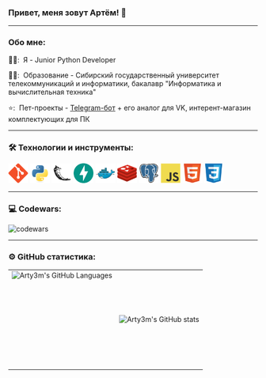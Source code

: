 ### Привет, меня зовут Артём! 👋 

---

### Обо мне:
🙋‍♂️: &nbsp;Я - Junior Python Developer

👨‍🎓: &nbsp;Образование - Сибирский государственный университет телекоммуникаций и информатики, бакалавр "Информатика и вычислительная техника"

⭐: &nbsp;Пет-проекты - [Telegram-бот](https://github.com/Arty3m/schedule_bot_univer_practice) + его аналог для VK, интерент-магазин комплектующих для ПК

---

### 🛠 Технологии и инструменты:

<div>
  <img src="https://github.com/devicons/devicon/blob/master/icons/git/git-original.svg" title="GIT" alt="git" width="40" height="40"/>
  <img src="https://github.com/devicons/devicon/blob/master/icons/python/python-original.svg" title="Python" alt="python" width="40" height="40"/>
  <img src="https://github.com/devicons/devicon/blob/master/icons/flask/flask-original.svg" title="" alt="" width="40" height="40"/>
  <img src="https://github.com/devicons/devicon/blob/master/icons/fastapi/fastapi-original.svg" title="FastAPI" alt="fastapi" width="40" height="40"/>
  <img src="https://github.com/devicons/devicon/blob/master/icons/docker/docker-original.svg" title="Docker" alt="docker" width="40" height="40"/>
  <img src="https://github.com/devicons/devicon/blob/master/icons/redis/redis-original.svg" title="Redis" alt="redis" width="40" height="40"/>
  <img src="https://github.com/devicons/devicon/blob/master/icons/postgresql/postgresql-original.svg" title="PostgreSQL" alt="postgresql" width="40" height="40"/>
  <img src="https://github.com/devicons/devicon/blob/master/icons/javascript/javascript-original.svg" title="JavaScript" alt="javascript" width="40" height="40"/>
  <img src="https://github.com/devicons/devicon/blob/master/icons/html5/html5-original.svg" title="html5" alt="html5" width="40" height="40"/>
  <img src="https://github.com/devicons/devicon/blob/master/icons/css3/css3-original.svg" title="css" alt="css" width="40" height="40"/>
</div>

  
---
### 💻 Codewars:

![codewars](https://www.codewars.com/users/Arty3m/badges/large)

---

### ⚙️ GitHub статистика:
<table style="boarder:none;">
  <tr>
    <td>
      <img height="195px" align="right" src="https://github-readme-stats-sigma-five.vercel.app/api/top-langs/?username=arty3m&layout=compact&theme=dark" alt="Arty3m's GitHub Languages" />
    </td>
    <td>
      <img align="left" src="https://github-readme-stats.vercel.app/api?username=arty3m&theme=dark" alt="Arty3m's GitHub stats" />
    </td>
  </tr>
</table>

<!--
**Arty3m/arty3m** is a ✨ _special_ ✨ repository because its `README.md` (this file) appears on your GitHub profile.

Here are some ideas to get you started:

- 🔭 I’m currently working on ...
- 🌱 I’m currently learning ...
- 👯 I’m looking to collaborate on ...
- 🤔 I’m looking for help with ...
- 💬 Ask me about ...
- 📫 How to reach me: ...
- 😄 Pronouns: ...
- ⚡ Fun fact: ...
-->
